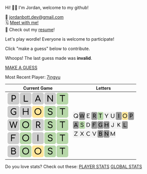 
Hi! 👋🏼 I'm Jordan, welcome to my github!

📨 jordanbott.dev@gmail.com <br/>
🗓️ [Meet with me!](https://calendly.com/jordanbott-dev/30min?back=1&month=2024-02) <br/>
📝 Check out my <a href="./Jordan%20Bott%20Resume.pdf" target="_blank">resume</a>! <br/>


<!--START_SECTION:waka-->
<!--END_SECTION:waka-->

Let's play wordle! Everyone is welcome to participate!

Click "make a guess" below to contribute.

Whoops! The last guess made was **invalid**.

[MAKE A GUESS](https://github.com/jordan-bott/jordan-bott/issues/new?assignees=&labels=&projects=&template=wordle_guess.md&title=wordleguess%7C%5BPUT+5+LETTER+WORD+HERE%5D)

Most Recent Player: [7ingyu](https://github.com/7ingyu)

| Current Game | Letters |
| ------------ | ------- |
| <img src="./wordle/tiles/grey/P.svg" width="40" /><img src="./wordle/tiles/grey/L.svg" width="40" /><img src="./wordle/tiles/grey/A.svg" width="40" /><img src="./wordle/tiles/grey/N.svg" width="40" /><img src="./wordle/tiles/green/T.svg" width="40" /><br/><img src="./wordle/tiles/grey/G.svg" width="40" /><img src="./wordle/tiles/grey/H.svg" width="40" /><img src="./wordle/tiles/yellow/O.svg" width="40" /><img src="./wordle/tiles/green/S.svg" width="40" /><img src="./wordle/tiles/green/T.svg" width="40" /><br/><img src="./wordle/tiles/grey/W.svg" width="40" /><img src="./wordle/tiles/green/O.svg" width="40" /><img src="./wordle/tiles/grey/R.svg" width="40" /><img src="./wordle/tiles/green/S.svg" width="40" /><img src="./wordle/tiles/green/T.svg" width="40" /><br/><img src="./wordle/tiles/grey/F.svg" width="40" /><img src="./wordle/tiles/green/O.svg" width="40" /><img src="./wordle/tiles/grey/I.svg" width="40" /><img src="./wordle/tiles/green/S.svg" width="40" /><img src="./wordle/tiles/green/T.svg" width="40" /><br/><img src="./wordle/tiles/grey/B.svg" width="40" /><img src="./wordle/tiles/green/O.svg" width="40" /><img src="./wordle/tiles/yellow/O.svg" width="40" /><img src="./wordle/tiles/green/S.svg" width="40" /><img src="./wordle/tiles/green/T.svg" width="40" /><br/> | <img src="./wordle/letters/white/Q.svg" width="20" /><img src="./wordle/letters/grey/W.svg" width="20" /><img src="./wordle/letters/white/E.svg" width="20" /><img src="./wordle/letters/grey/R.svg" width="20" /><img src="./wordle/letters/green/T.svg" width="20" /><img src="./wordle/letters/white/Y.svg" width="20" /><img src="./wordle/letters/white/U.svg" width="20" /><img src="./wordle/letters/grey/I.svg" width="20" /><img src="./wordle/letters/yellow/O.svg" width="20" /><img src="./wordle/letters/grey/P.svg" width="20" /><br /><img src="./wordle/letters/grey/A.svg" width="20" /><img src="./wordle/letters/green/S.svg" width="20" /><img src="./wordle/letters/white/D.svg" width="20" /><img src="./wordle/letters/grey/F.svg" width="20" /><img src="./wordle/letters/grey/G.svg" width="20" /><img src="./wordle/letters/grey/H.svg" width="20" /><img src="./wordle/letters/white/J.svg" width="20" /><img src="./wordle/letters/white/K.svg" width="20" /><img src="./wordle/letters/grey/L.svg" width="20" /><br /><img src="./wordle/letters/white/Z.svg" width="20" /><img src="./wordle/letters/white/X.svg" width="20" /><img src="./wordle/letters/white/C.svg" width="20" /><img src="./wordle/letters/white/V.svg" width="20" /><img src="./wordle/letters/grey/B.svg" width="20" /><img src="./wordle/letters/grey/N.svg" width="20" /><img src="./wordle/letters/white/M.svg" width="20" /> |

Do you love stats? Check out these:
[PLAYER STATS](./wordle/stat_sheets/PlayerData.md)   [GLOBAL STATS](./wordle/stat_sheets/GlobalData.md)

